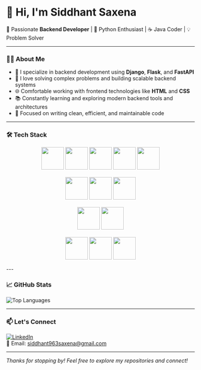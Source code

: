 # 👋 Hi, I'm Siddhant Saxena

🚀 Passionate **Backend Developer** | 🐍 Python Enthusiast | ☕ Java Coder | 💡 Problem Solver

---

### 🧑‍💻 About Me

- 🔭 I specialize in backend development using **Django**, **Flask**, and **FastAPI**
- 🧠 I love solving complex problems and building scalable backend systems
- 🌐 Comfortable working with frontend technologies like **HTML** and **CSS**
- 📚 Constantly learning and exploring modern backend tools and architectures
- 🎯 Focused on writing clean, efficient, and maintainable code

---

### 🛠️ Tech Stack

<p align="center">
  <img src="https://cdn.jsdelivr.net/gh/devicons/devicon/icons/python/python-original.svg" height="60" />
  <img src="https://cdn.jsdelivr.net/gh/devicons/devicon/icons/java/java-original.svg" height="60" />
  <img src="https://cdn.jsdelivr.net/gh/devicons/devicon/icons/javascript/javascript-original.svg" height="60" />
  <img src="https://cdn.jsdelivr.net/gh/devicons/devicon/icons/html5/html5-original.svg" height="60" />
  <img src="https://cdn.jsdelivr.net/gh/devicons/devicon/icons/css3/css3-original.svg" height="60" />
  <br><br>
  <img src="https://cdn.jsdelivr.net/gh/devicons/devicon/icons/django/django-plain.svg" height="60" />
  <img src="https://cdn.jsdelivr.net/gh/devicons/devicon/icons/flask/flask-original.svg" height="60" />
  <img src="https://cdn.jsdelivr.net/gh/devicons/devicon/icons/fastapi/fastapi-original.svg" height="60" />
  <br><br>
  <img src="https://cdn.jsdelivr.net/gh/devicons/devicon/icons/postgresql/postgresql-original.svg" height="60" />
  <img src="https://cdn.jsdelivr.net/gh/devicons/devicon/icons/mysql/mysql-original.svg" height="60" />
  <br><br>
  <img src="https://cdn.jsdelivr.net/gh/devicons/devicon/icons/git/git-original.svg" height="60" />
  <img src="https://cdn.jsdelivr.net/gh/devicons/devicon/icons/docker/docker-original.svg" height="60" />
  <img src="https://cdn.jsdelivr.net/gh/devicons/devicon/icons/postman/postman-original.svg" height="60" />
</p>
---

### 📈 GitHub Stats

![Top Languages](https://github-readme-stats.vercel.app/api/top-langs/?username=Sidismyname&layout=compact&theme=radical)

---

### 📫 Let's Connect

[![LinkedIn](https://img.shields.io/badge/LinkedIn-blue?style=for-the-badge&logo=linkedin&logoColor=white)](https://www.linkedin.com/in/siddhant-saxena-72aa00229/)  
📩 Email: siddhant963saxena@gmail.com

---

_Thanks for stopping by! Feel free to explore my repositories and connect!_
